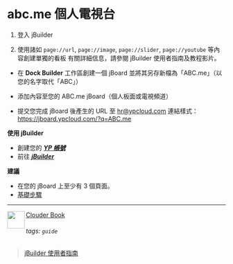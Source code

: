 abc.me 個人電視台
===
1. 登入 jBuilder

2. 使用諸如 `page://url`, `page://image`, `page://slider`, `page://youtube` 等內容創建單獨的看板
有關詳細信息，請參閱 jBuilder 使用者指南及教程影片。

- 在 **Dock Builder** 工作區創建一個 jBoard
並將其另存新檔為「ABC.me」（以您的名字取代「ABC」）

- 添加內容至您的 ABC.me jBoard（個人板面或電視頻道）

- 提交您完成 jBoard 後產生的 URL 至 hr@ypcloud.com
連結樣式：https://jboard.ypcloud.com/?q=ABC.me

**使用 jBuilder**
- 創建您的 ***[YP 帳號](https://md.ypcloud.com/s/xhAYLeJq7#-YP%E5%B8%B3%E8%99%9F)***
- 前往 ***[jBuilder](https://jbuilder.ypcloud.com)***

**建議**
- 在您的 jBoard 上至少有 3 個頁面。
- [基礎步驟](https://md.ypcloud.com/s/fIuE1AGdF)

---
<img align="left" height="40" src="https://m3.ypcloud.com/cms/jdi_cards_clouder_cms_6eae937bb7.png"> [Clouder Book](https://md.ypcloud.com/s/olcCfqYfn)

###### tags: `guide`
> [jBuilder 使用者指南](https://md.ypcloud.com/s/1-DMJqYTT)